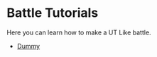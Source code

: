 # Battle Tutorials

Here you can learn how to make a UT Like battle.

* [Dummy](/tutorial/battle/0_dummy)